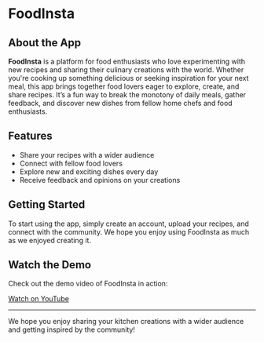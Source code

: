 # FoodInsta

## About the App

**FoodInsta** is a platform for food enthusiasts who love experimenting with new recipes and sharing their culinary creations with the world. Whether you're cooking up something delicious or seeking inspiration for your next meal, this app brings together food lovers eager to explore, create, and share recipes. It’s a fun way to break the monotony of daily meals, gather feedback, and discover new dishes from fellow home chefs and food enthusiasts.

## Features
- Share your recipes with a wider audience
- Connect with fellow food lovers
- Explore new and exciting dishes every day
- Receive feedback and opinions on your creations

## Getting Started

To start using the app, simply create an account, upload your recipes, and connect with the community. We hope you enjoy using FoodInsta as much as we enjoyed creating it.

## Watch the Demo

Check out the demo video of FoodInsta in action:

[Watch on YouTube](https://youtu.be/4wLIk4mINOc?feature=shared)

---

We hope you enjoy sharing your kitchen creations with a wider audience and getting inspired by the community!

